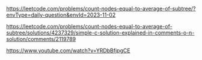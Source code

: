 https://leetcode.com/problems/count-nodes-equal-to-average-of-subtree/?envType=daily-question&envId=2023-11-02


https://leetcode.com/problems/count-nodes-equal-to-average-of-subtree/solutions/4237329/simple-c-solution-explained-in-comments-o-n-solution/comments/2119789



https://www.youtube.com/watch?v=YRDbBfjpgCE
